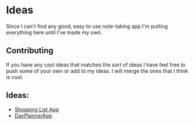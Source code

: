 # Ideas
Since I can't find any good, easy to use note-taking app I'm putting everything here until I've made my own.

## Contributing
If you have any cool ideas that matches the sort of ideas I have feel free to push some of your own or add to my ideas. I will merge the ones that I think is cool.

## Ideas:
- [Shopping List App](shoppingListApp.md)
- [DayPlannerApp](https://github.com/Sefohui/DayPlannerApp)
